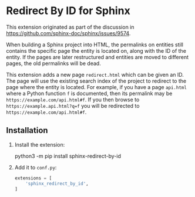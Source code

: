 # Redirect By ID for Sphinx

This extension originated as part of the discussion in
https://github.com/sphinx-doc/sphinx/issues/9574.

When building a Sphinx project into HTML, the permalinks on entities still
contains the specific page the entity is located on, along with the ID of the
entity. If the pages are later restructured and entities are moved to different
pages, the old permalinks will be dead.

This extension adds a new page `redirect.html` which can be given an ID. The
page will use the existing search index of the project to redirect to the page
where the entity is located.
For example, if you have a page `api.html` where a Python function `f` is
documented, then its permalink may be `https://example.com/api.html#f`. If you
then browse to `https://example.api.html?q=f` you will be redirected to 
`https://example.com/api.html#f`.

## Installation

1. Install the extension:

     python3 -m pip install sphinx-redirect-by-id

2. Add it to `conf.py`:

   ```py
   extensions = [
       'sphinx_redirect_by_id',
   ]
   ```
